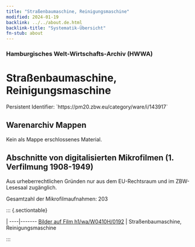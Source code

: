 ```yaml
---
title: "Straßenbaumaschine, Reinigungsmaschine"
modified: 2024-01-19
backlink: ../../about.de.html
backlink-title: "Systematik-Übersicht"
fn-stub: about
---
```


### Hamburgisches Welt-Wirtschafts-Archiv (HWWA)

# Straßenbaumaschine, Reinigungsmaschine

<div class="hint">Persistent Identifier: `https://pm20.zbw.eu/category/ware/i/143917`</div>







## Warenarchiv Mappen





Kein als Mappe erschlossenes Material.



<a id="filmsections" />

## Abschnitte von digitalisierten Mikrofilmen (1. Verfilmung 1908-1949)

<p>Aus urheberrechtlichen Gründen nur aus dem EU-Rechtsraum und im ZBW-Lesesaal zugänglich.</p>


<p>Gesamtzahl der Mikrofilmaufnahmen: 203</p>





::: {.sectiontable}

 | 
----|-------
<a class="btn" href="https://pm20.zbw.eu/film/h1/wa/W0410H/0192" rel="nofollow">Bilder auf Film h1/wa/W0410H/0192</a> | Straßenbaumaschine, Reinigungsmaschine


:::
















